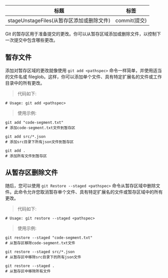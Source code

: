 | 标题                                      | 标签         |
| ----------------------------------------- | ------------ |
| stageUnstageFiles(从暂存区添加或删除文件) | commit(提交) |

Git 的暂存区用于准备提交的更改。你可以从暂存区域添加或删除文件，以控制下一次提交中包含哪些更改。

## 暂存文件

添加对暂存区域的更改就像使用 `git add <pathspec>` 命令一样简单，并使用适当的文件名或 fileglob。这样，你可以添加单个文件、具有特定扩展名的文件或工作目录中的所有更改。

> 代码如下:

```shell
# Usage: git add <pathspec>
```

> 使用示例:

```shell
git add "code-segment.txt"
# 添加code-segment.txt文件到暂存区

git add src/*.json
# 添加src目录下所有json文件到暂存区

git add .
# 添加所有文件到暂存区
```

## 从暂存区删除文件

随后，您可以使用 `git Restore --staged <pathspec>` 命令从暂存区域中删除文件。此命令允许您取消暂存单个文件、具有特定扩展名的文件或暂存区域中的所有更改。

> 代码如下:

```shell
# Usage: git restore --staged <pathspec>
```

> 使用示例:

```shell
git restore --staged "code-segment.txt"
# 从暂存区移除code-segment.txt文件

git restore --staged src/*.json
# 从暂存区中移除src目录下的所有json文件

git restore --staged .
# 从暂存区中移除所有文件
```
